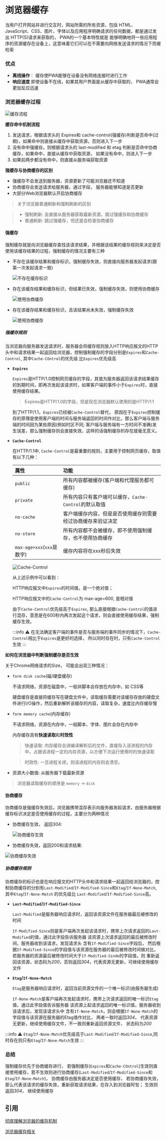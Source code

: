 # 浏览器缓存

当用户打开网站并进行交互时，网站所需的所有资源，包括 HTML、JavaScript、CSS、图片、字体以及应用程序明确请求的任何数据，都是通过发出 HTTP(S)请求来获取的， PWA的一个基本特性就是
能够明确地将一些应用程序的资源缓存在设备上，这意味着它们可以在不需要向网络发送请求的情况下而被检索

### 优点

- **离线操作**： 缓存使PWA能够在设备没有网络连接时进行工作
- **响应速度** 即使设备不在线，如果其用户界面是从缓存中获取的， PWA通常会更加反应迅速

### 浏览器缓存过程

![缓存流程](/svg/缓存流程.svg)

**缓存命中机制流程**

1. 发送请求，根据请求头的 Expires和 cache-control(强缓存)判断是否命中(过期)，如果命中则直接从缓存中获取资源，否则进入下一步
2. 没有命中强缓存。则根据请求头的 last-modified 和 etag 判断是否命中协商缓存，如果命中，直接从缓存中获取资源， 如果没有命中，则进入下一步
3. 如果前两步都没有命中，则直接从服务端获取资源
  
**强缓存与协商缓存的区别**

- 强缓存不会发送到服务器，资源更新了可能浏览器还不知道
- 协商缓存会发送请求给服务器，通过字段， 服务器能够知道是否更新
- 大部分Web浏览器默认开启协商缓存

> 关于浏览器普通刷新和强制刷新的区别

> - 强制刷新: 会直接从服务器获取最新资源，跳过强缓存和协商缓存
> - 普通刷新: 跳过强缓存，但还是会检查协商缓存

#### 强缓存

强制缓存就是向浏览器缓存查找该请求结果，并根据该结果的缓存规则来决定是否使用该缓存结果的过程，强制缓存的情况主要有三种

- 不存在该缓存结果和缓存标识，强制缓存失效，则直接向服务器发起请求(跟第一次发起请求一致)

  ![不存在缓存标识](/svg/不存在缓存标识.svg)

- 存在该缓存结果和缓存标识，但结果已失效，强制缓存失效，则使用协商缓存
  
  ![使用协商缓存](/svg/协商缓存.svg)

- 存在该缓存结果和缓存标识，且该结果尚未失效，强制缓存失效

  ![使用协商缓存](/svg/缓存未失效.svg)

##### 强缓存规则

当浏览器向服务器发送请求时，服务器会将缓存规则放入HTTP响应报文的HTTP头中和请求结果一起返回给浏览器，控制强制缓存的字段分别是`Expires`和`Cache-Control`, 其中`Cache-COntrol`的优先级
比`Expires`优先级高

- **`Expires`**

  `Expires`是HTTP/1.0控制网页缓存的字段，其值为服务器返回该请求结果缓存的到期时间，即再次发起该请求时，如果客户端的事件小于`Expires`时，直接使用缓存结果。

  > Expires是HTTP/1.0的字段，但是现在浏览器默认使用的是HTTP/1.1

  到了HTTP/1.1，`Expires`已经被`Cache-Control`替代， 原因在于`Expires`控制缓存的原理是使用客户端的时间与服务端返回的时间作对比，那么客户端与服务端的时间因为某些原因(例如时区不同;
  客户端与服务端有一方时间不准确)发生误差，那么强制缓存则会直接失效，这样的话强制缓存的存在就毫无意义。

- **`Cache-Control`**
  
  在HTTP/1.1中, `Cache-Control`是最重要的规则，主要用于控制网页缓存，取值有以下几种：

  |属性|功能|
  |:---|:---|
  |`public`|所有内容都被缓存(客户端和代理服务都可缓存)|
  |`private`|所有内容只有客户端可以缓存，`Cache-Control`的默认取值|
  |`no-cache`|客户端缓存内容，但是是否使用缓存则需要经过协商缓存来验证决定|
  |`no-store`|所有内容都不会被缓存，即不使用强制缓存，也不使用协商缓存|
  |`max-age=xxx`(`xxx`是数字)|缓存内容将在xxx秒后失效|

  ![Cache-Control](/image/cache-control-600.png)

  从上述示例中可以看到：

  HTTP响应报文中`Expires`的时间值，是一个绝对值；

  HTTP响应报文中的`Cache-Control`为 max-age=600, 是相对值

  由于`Cache-Control`优先级高于`Expires`, 那么直接根据`Cashe-Control`的值进行混存，意思是在600秒内再次发起这个请求，则会直接使用缓存结果，强制缓存生效。

  :::info ⚠️
  在无法确定客户端的事件是否与服务端的事件同步的情况下，`Cache-Control`相比于`Expires`是更好的选择， 所以同时存在时，只有`Cache-Control`生效
  :::

**如何在浏览器中判断强制缓存是否生效**

关于Chrome网络请求的Size， 可能会出现三种情况：

- `form disk cache`(磁/硬盘缓存)

  不请求网络，资源在磁盘中，一般非脚本会存放在内存中，如 CSS等

  硬盘缓存是直接将缓存写在硬盘文件中，读取缓存需要对该缓存存放的硬盘文件进行I/O操作，然后重新解析该缓存的内容，读取复杂，速度比内存缓存慢

- `form memory cache`(内存缓存)

  不请求网络，资源在内存中，一般脚本、字体、图片会存在内存中

  内存缓存具有**快速读取**和**时效性**

  > 快速读取: 内存缓存会讲编译解析后的文件，直接存入该进程的内存中，占据该进程一定的内存资源，以方便下次运行使用时的快速读取

  > 时效性: 一旦进程关闭，则该进程的内存则会清空。

- 资源大小数值: 从服务器下载最新资源

> 浏览器读取缓存的顺序是 `memory` -> `disk`

#### 协商缓存

协商缓存是强缓存失效后，浏览器携带混存表示向服务器发起请求，由服务器根据缓存标识决定是否使用缓存的过程，主要分为两种情况

- 协商缓存生效， 返回304:
  
  ![协商缓存生效](/svg/协商缓存生效.svg)

- 协商缓存失效，返回200和请求结果:

 ![协商缓存失效](/svg/协商缓存失效.svg)

##### 协商缓存规则

协商缓存的标识也是在响应报文的HTTP头中和请求结果一起返回给浏览器的，控制协商缓存的分别有`Last-Modified`/`If-Modified-Since`和`Etag`/`If-None-Match`, 其中`Etag`/`If-None-Match`
的优先级比 `Last-Modified`/`If-Modified-Since`高。

- **`Last-Modified`/`If-Modified-Since`**

  `Last-Modified`是服务器响应请求时，返回该资源文件在服务器最后被修改的时间

  `If-Modified-Since`则是客户端再次发起该请求时，携带上次请求返回的`Last-Modified`的值，通过此字段告诉服务器 该资源上次请求返回的最后被修改时间，服务器收到该请求，发现请求头
  含有`If-Modified-Since`字段后， 然后根据`If-Modified-Since`的字段值与该资源在服务器的最后被修改时间做对比，若服务器的资源最后被修改时间大于`If-Modified-Sinde`的字段值，则
  重新返回该资源，状态码为*200*，否则返回*304*，代表资源无更新，可继续使用缓存文件
  
- **`Etag`/`If-None-Match`**

  `Etag`是服务器响应请求时，返回当前资源文件的一个唯一标识(由服务器生成)

  `If-None-Match`是客户端再次发起请求时，携带上次请求返回的唯一标识`Etag`值，通过此字段值告诉服务器 该资源上起请求返回的唯一标识值，服务器收到该请求后，发现该请求头中
  含有`If-None-Match`，则会根据`If-None-Match`的字段值与该资源在服务器的Etag值作对比， 两者一致时返回*304*， 代表资源无更新，继续使用缓存文件，不一致则重新返回资源文件，
  状态码为*200*

:::info ⚠️
  `Etag`/`If-None-Match`优先级高于`Last-Modified`/`If-Modified-Since`,同时存在则只有`Etag`/`If-None-Match`生效
:::

### 总结

 强制缓存优先于协商缓存进行， 若强制缓存(`Expires`和`Cache-COntrol`)生效则直接使用缓存，若不生效则进行协商缓存(`Last-Modified`/`If-Modified-Since`和`Etag`/`If-None-Match`)，
 协商缓存由服务器决定是否使用缓存， 若协商缓存失效，那么代表该请求的缓存失效，重新获取请求结果，在存入到浏览器阿訇； 生效则返回*304*， 继续使用缓存

## 引用

[彻底理解浏览器的缓存机制](https://mp.weixin.qq.com/s/d2zeGhUptGUGJpB5xHQbOA)

[浏览器缓存相关](https://chodocs.cn/interview/browser/cache.html)
